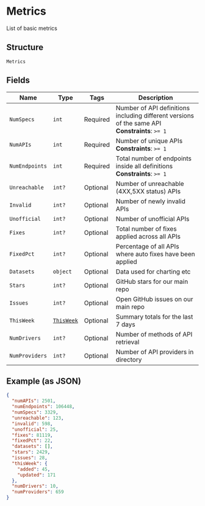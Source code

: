 
# Metrics

List of basic metrics

## Structure

`Metrics`

## Fields

| Name | Type | Tags | Description |
|  --- | --- | --- | --- |
| `NumSpecs` | `int` | Required | Number of API definitions including different versions of the same API<br>**Constraints**: `>= 1` |
| `NumAPIs` | `int` | Required | Number of unique APIs<br>**Constraints**: `>= 1` |
| `NumEndpoints` | `int` | Required | Total number of endpoints inside all definitions<br>**Constraints**: `>= 1` |
| `Unreachable` | `int?` | Optional | Number of unreachable (4XX,5XX status) APIs |
| `Invalid` | `int?` | Optional | Number of newly invalid APIs |
| `Unofficial` | `int?` | Optional | Number of unofficial APIs |
| `Fixes` | `int?` | Optional | Total number of fixes applied across all APIs |
| `FixedPct` | `int?` | Optional | Percentage of all APIs where auto fixes have been applied |
| `Datasets` | `object` | Optional | Data used for charting etc |
| `Stars` | `int?` | Optional | GitHub stars for our main repo |
| `Issues` | `int?` | Optional | Open GitHub issues on our main repo |
| `ThisWeek` | [`ThisWeek`](../../doc/models/this-week.md) | Optional | Summary totals for the last 7 days |
| `NumDrivers` | `int?` | Optional | Number of methods of API retrieval |
| `NumProviders` | `int?` | Optional | Number of API providers in directory |

## Example (as JSON)

```json
{
  "numAPIs": 2501,
  "numEndpoints": 106448,
  "numSpecs": 3329,
  "unreachable": 123,
  "invalid": 598,
  "unofficial": 25,
  "fixes": 81119,
  "fixedPct": 22,
  "datasets": [],
  "stars": 2429,
  "issues": 28,
  "thisWeek": {
    "added": 45,
    "updated": 171
  },
  "numDrivers": 10,
  "numProviders": 659
}
```


